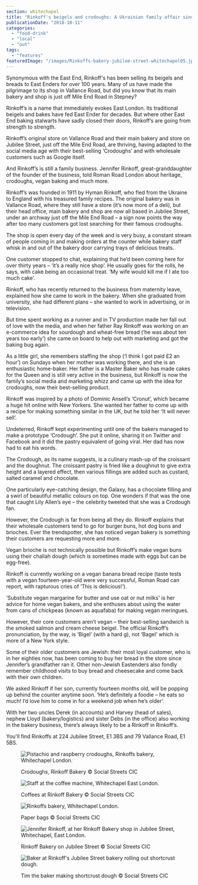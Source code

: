 ```yaml
---
section: whitechapel
title: "Rinkoff's beigels and crodoughs: A Ukrainian family affair since 1911"
publicationDate: "2018-10-11"
categories: 
  - "food-drink"
  - "local"
  - "out"
tags: 
  - "features"
featuredImage: "/images/Rinkoffs-bakery-jubilee-street-whitechapel05.jpg"
---
```


Synonymous with the East End, Rinkoff's has been selling its beigels and breads to East Enders for over 100 years. Many of us have made the pilgrimage to its shop in Vallance Road, but did you know that its main bakery and shop is just off Mile End Road in Stepney?

Rinkoff’s is a name that immediately evokes East London. Its traditional beigels and bakes have fed East Ender for decades. But where other East End baking stalwarts have sadly closed their doors, Rinkoff’s are going from strength to strength.

Rinkoff’s original store on Vallance Road and their main bakery and store on Jubilee Street, just off the Mile End Road, are thriving, having adapted to the social media age with their best-selling ‘Crodoughs’ and with wholesale customers such as Google itself.

And Rinkoff’s is still a family business. Jennifer Rinkoff, great-granddaughter of the founder of the business, told Roman Road London about heritage, crodoughs, vegan baking and much more.

Rinkoff’s was founded in 1911 by Hyman Rinkoff, who fled from the Ukraine to England with his treasured family recipes. The original bakery was in Vallance Road, where they still have a store (it’s now more of a deli), but their head office, main bakery and shop are now all based in Jubilee Street, under an archway just off the Mile End Road – a sign now points the way after too many customers got lost searching for their famous crodoughs.

The shop is open every day of the week and is very busy, a constant stream of people coming in and making orders at the counter while bakery staff whisk in and out of the bakery door carrying trays of delicious treats.

One customer stopped to chat, explaining that he’d been coming here for over thirty years – ‘it’s a really nice shop’. He usually goes for the rolls, he says, with cake being an occasional treat. ‘My wife would kill me if I ate too much cake’.

Rinkoff, who has recently returned to the business from maternity leave, explained how she came to work in the bakery. When she graduated from university, she had different plans – she wanted to work in advertising, or in television.

But time spent working as a runner and in TV production made her fall out of love with the media, and when her father Ray Rinkoff was working on an e-commerce idea for sourdough and wheat-free bread (‘he was about ten years too early’) she came on board to help out with marketing and got the baking bug again.

As a little girl, she remembers staffing the shop (‘I think I got paid £2 an hour’) on Sundays when her mother was working there, and she is an enthusiastic home-baker. Her father is a Master Baker who has made cakes for the Queen and is still very active in the business, but Rinkoff is now the family’s social media and marketing whizz and came up with the idea for crodoughs, now their best-selling product.

Rinkoff was inspired by a photo of Dominic Ansell’s ‘Cronut’, which became a huge hit online with New Yorkers. She wanted her father to come up with a recipe for making something similar in the UK, but he told her ‘It will never sell’.

Undeterred, Rinkoff kept experimenting until one of the bakers managed to make a prototype ‘Crodough’. She put it online, sharing it on Twitter and Facebook and it did the pastry equivalent of going viral. Her dad has now had to eat his words.

The Crodough, as its name suggests, is a culinary mash-up of the croissant and the doughnut. The croissant pastry is fried like a doughnut to give extra height and a layered effect, then various fillings are added such as custard, salted caramel and chocolate.

One particularly eye-catching design, the Galaxy, has a chocolate filling and a swirl of beautiful metallic colours on top. One wonders if that was the one that caught Lily Allen’s eye – the celebrity tweeted that she was a Crodough fan.

However, the Crodough is far from being all they do. Rinkoff explains that their wholesale customers tend to go for burger buns, hot dog buns and brioches. Ever the trendspotter, she has noticed vegan bakery is something their customers are requesting more and more.

Vegan brioche is not technically possible but Rinkoff’s make vegan buns using their challah dough (which is sometimes made with eggs but can be egg-free).

Rinkoff is currently working on a vegan banana bread recipe (taste tests with a vegan fourteen-year-old were very successful, Roman Road can report, with rapturous cries of ‘This is delicious!’).

‘Substitute vegan margarine for butter and use oat or nut milks' is her advice for home vegan bakers, and she enthuses about using the water from cans of chickpeas (known as aquafaba) for making vegan meringues.

However, their core customers aren’t vegan – their best-selling sandwich is the smoked salmon and cream cheese beigel. The official Rinkoff’s pronunciation, by the way, is ‘Bigel’ (with a hard g), not ‘Bagel’ which is more of a New York style.

Some of their older customers are Jewish: their most loyal customer, who is in her eighties now, has been coming to buy her bread in the store since Jennifer’s grandfather ran it. Other non-Jewish Eastenders also fondly remember childhood visits to buy bread and cheesecake and come back with their own children.

We asked Rinkoff if her son, currently fourteen months old, will be popping up behind the counter anytime soon. ‘He’s definitely a foodie – he eats so much! I’d love him to come in for a weekend job when he’s older’.

With her two uncles Derek (in accounts) and Harvey (head of sales), nephew Lloyd (bakery/logistics) and sister Debs (in the office) also working in the bakery business, there’s always likely to be a Rinkoff in Rinkoff’s.

You'll find Rinkoffs at 224 Jubilee Street, E1 3BS and 79 Vallance Road, E1 5BS.

<figure>

![Pistachio and raspberry crodoughs, Rinkoffs bakery, Whitechapel London.](/images/Rinkoffs-bakery-jubilee-street-whitechapel08-1024x683.jpg)

<figcaption>

Crodoughs, Rinkoff Bakery © Social Streets CIC

</figcaption>

</figure>

<figure>

![Staff at the coffee machine, Whitechapel East London.](/images/Rinkoffs-bakery-jubilee-street-whitechapel06-1024x683.jpg)

<figcaption>

Coffees at Rinkoff Bakery © Social Streets CIC

</figcaption>

</figure>

<figure>

![Rinkoffs bakery, Whitechapel London.](/images/Rinkoffs-bakery-jubilee-street-whitechapel02-1024x683.jpg)

<figcaption>

Paper bags © Social Streets CIC

</figcaption>

</figure>

<figure>

![Jennifer Rinkoff, at her Rinkoff Bakery shop in Jubilee Street, Whitechapel, East London.](/images/Rinkoffs-bakery-jubilee-street-whitechapel01-1024x683.jpg)

<figcaption>

Rinkoff Bakery on Jubilee Street © Social Streets CIC

</figcaption>

</figure>

<figure>

![Baker at Rinkoff's Jubilee Street bakery rolling out shortcrust dough.](/images/baker-tim-short-crust-dough-rinkoff-bakery-whitechapel-1024x683.jpg)

<figcaption>

Tim the baker making shortcrust dough © Social Streets CIC

</figcaption>

</figure>

[](https://romanroadlondon.com/rinkoffs-bakery-interview/)
